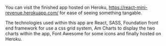 You can visit the finished app hosted on Heroku, https://react-mini-revenue.herokuapp.com/ for ease of seeing something tangable.

The technologies used within this app are React, SASS, Foundation front end framework for use a css grid system, Am Charts to display the two charts within the app, Font Awesome for some icons and finally hosted on Heroku.
